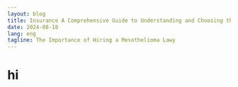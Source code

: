 ```yaml
---
layout: blog
title: Insurance A Comprehensive Guide to Understanding and Choosing the Right Policy
date: 2024-08-18
lang: eng
tagline: The Importance of Hiring a Mesothelioma Lawy
---
```


# hi